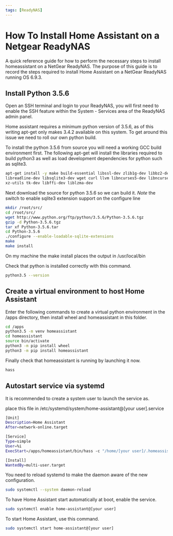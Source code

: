 ```yaml
---
tags: [ReadyNAS]
---
```


# How To Install Home Assistant on a Netgear ReadyNAS

A quick reference guide for how to perform the necessary steps to install homeassistant on a NetGear ReadyNAS.
The purpose of this guide is to record the steps required to install Home Assistant on a NetGear ReadyNAS running OS 6.9.3.

## Install Python 3.5.6

Open an SSH terminal and login to your ReadyNAS, you will first need to enable the SSH feature within the System - Services area of the ReadyNAS admin panel.

Home assistant requires a minimum python version of 3.5.6, as of this writing apt-get only makes 3.4.2 available on this system. To get around this issue we need to roll our own python build.

To install the python 3.5.6 from source you will need a working GCC build environment first. The following apt-get will install the libraries required to build python3 as well as load development dependencies for python such as sqlite3.

```Bash
apt-get install -y make build-essential libssl-dev zlib1g-dev libbz2-dev
libreadline-dev libsqlite3-dev wget curl llvm libncurses5-dev libncursesw5-dev
xz-utils tk-dev libffi-dev liblzma-dev
```

Next download the source for python 3.5.6 so we can build it.
*Note* the switch to enable sqlite3 extension support on the configure line

```Bash
mkdir /root/src/
cd /root/src/
wget http://www.python.org/ftp/python/3.5.6/Python-3.5.6.tgz
gzip -d Python-3.5.6.tgz
tar xf Python-3.5.6.tar
cd Python-3.5.6
./configure --enable-loadable-sqlite-extensions
make
make install
```

On my machine the make install places the output in /usr/local/bin

Check that python is installed correctly with this command.

```Bash
python3.5 --version
```

## Create a virtual environment to host Home Assistant

Enter the following commands to create a virtual python environment in the /apps directory, then install wheel and homeassistant in this folder.

```Bash
cd /apps
python3.5 -m venv homeassistant
cd homeassistant
source bin/activate
python3 -m pip install wheel
python3 -m pip install homeassistant
```

Finally check that homeassistant is running by launching it now.

```Bash
hass
```

## Autostart service via systemd

It is recommended to create a system user to launch the service as.

place this file in /etc/systemd/system/home-assistant@[your user].service

```Bash
[Unit]
Description=Home Assistant
After=network-online.target

[Service]
Type=simple
User=%i
ExecStart=/apps/homeassistant/bin/hass -c "/home/[your user]/.homeassistant"

[Install]
WantedBy=multi-user.target
```

You need to reload systemd to make the daemon aware of the new configuration.

```Bash
sudo systemctl --system daemon-reload
```

To have Home Assistant start automatically at boot, enable the service.

```Bash
sudo systemctl enable home-assistant@[your user]
```

To start Home Assistant, use this command.

```Bash
sudo systemctl start home-assistant@[your user]
```
